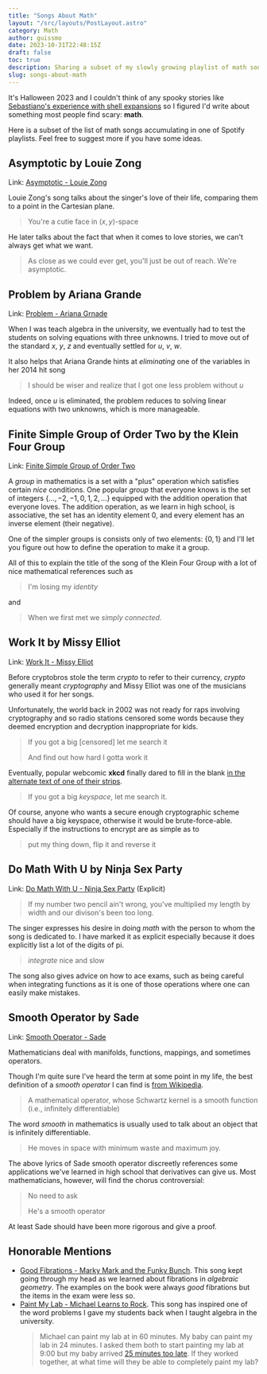 ```yaml
---
title: "Songs About Math"
layout: "/src/layouts/PostLayout.astro"
category: Math
author: guissmo
date: 2023-10-31T22:48:15Z
draft: false
toc: true
description: Sharing a subset of my slowly growing playlist of math songs.
slug: songs-about-math
---
```


It's Halloween 2023 and I couldn't think of any spooky stories like [Sebastiano's experience with shell expansions](https://sebastiano.tronto.net/blog/2023-10-31-spooky-shell-expansions/) so I figured I'd write about something most people find scary: **math**.

Here is a subset of the list of math songs accumulating in one of Spotify playlists. Feel free to suggest more if you have some ideas.

## Asymptotic by Louie Zong

Link: [Asymptotic - Louie Zong](https://www.youtube.com/watch?v=s4ZBLyqY8v4)

Louie Zong's song talks about the singer's love of their life, comparing them to a point in the Cartesian plane.

> You're a cutie face in $(x, y)$-space

He later talks about the fact that when it comes to love stories, we can't always get what we want.

> As close as we could ever get, you'll just be out of reach. We're asymptotic.

## Problem by Ariana Grande

Link: [Problem - Ariana Grnade](https://youtu.be/YdtbSELD174?t=35)

When I was teach algebra in the university, we eventually had to test the students on solving equations with three unknowns. I tried to move out of the standard $x$, $y$, $z$ and eventually settled for $u$, $v$, $w$.

It also helps that Ariana Grande hints at _eliminating_ one of the variables in her $2014$ hit song

> I should be wiser and realize that I got one less problem without $u$

Indeed, once $u$ is eliminated, the problem reduces to solving linear equations with two unknowns, which is more manageable.

## Finite Simple Group of Order Two by the Klein Four Group

Link: [Finite Simple Group of Order Two](https://www.youtube.com/watch?v=BipvGD-LCjU)

A _group_ in mathematics is a set with a "plus" operation which satisfies certain _nice_ conditions. One popular _group_ that everyone knows is the set of integers $\{\ldots, -2, -1, 0, 1, 2, \ldots\}$ equipped with the addition operation that everyone loves. The addition operation, as we learn in high school, is associative, the set has an identity element $0$, and every element has an inverse element (their negative).

One of the simpler groups is consists only of two elements: $\{0, 1\}$ and I'll let you figure out how to define the operation to make it a group.

All of this to explain the title of the song of the Klein Four Group with a lot of nice mathematical references such as

> I'm losing my _identity_

and

> When we first met we _simply connected_.

## Work It by Missy Elliot

Link: [Work It - Missy Elliot](https://youtu.be/TrOuEPNAvlE?t=39)

Before cryptobros stole the term _crypto_ to refer to their currency, _crypto_ generally meant _cryptography_ and Missy Elliot was one of the musicians who used it for her songs.

Unfortunately, the world back in $2002$ was not ready for raps involving cryptography and so radio stations censored some words because they deemed encryption and decryption inappropriate for kids.

> If you got a big [censored] let me search it
>
> And find out how hard I gotta work it

Eventually, popular webcomic **xkcd** finally dared to fill in the blank [in the alternate text of one of their strips](https://xkcd.com/153/).

> If you got a big _keyspace_, let me search it.

Of course, anyone who wants a secure enough cryptographic scheme should have a big keyspace, otherwise it would be brute-force-able. Especially if the instructions to encrypt are as simple as to

> put my thing down, flip it and reverse it

## Do Math With U by Ninja Sex Party

Link: [Do Math With U - Ninja Sex Party](https://www.youtube.com/watch?v=JjwgzT0QFC0) (Explicit)

> If my number two pencil ain't wrong, you've multiplied my length by width and our divison's been too long.

The singer expresses his desire in doing _math_ with the person to whom the song is dedicated to. I have marked it as explicit especially because it does explicitly list a lot of the digits of pi.

> _integrate_ nice and slow

The song also gives advice on how to ace exams, such as being careful when integrating functions as it is one of those operations where one can easily make mistakes.

## Smooth Operator by Sade

Link: [Smooth Operator - Sade](https://vimeo.com/297791616)

Mathematicians deal with manifolds, functions, mappings, and sometimes operators.

Though I'm quite sure I've heard the term at some point in my life, the best definition of a _smooth operator_ I can find is [from Wikipedia](<https://en.wikipedia.org/wiki/Smooth_operator_(disambiguation)>).

> A mathematical operator, whose Schwartz kernel is a smooth function (i.e., infinitely differentiable)

The word _smooth_ in mathematics is usually used to talk about an object that is infinitely differentiable.

> He moves in space with minimum waste and maximum joy.

The above lyrics of Sade smooth operator discreetly references some applications we've learned in high school that derivatives can give us. Most mathematicians, however, will find the chorus controversial:

> No need to ask
>
> He's a smooth operator

At least Sade should have been more rigorous and give a proof.

## Honorable Mentions

- [Good Fibrations - Marky Mark and the Funky Bunch](https://www.youtube.com/watch?v=OnmFn7bvIrA). This song kept going through my head as we learned about fibrations in _algebraic geometry_. The examples on the book were always _good_ fibrations but the items in the exam were less so.
- [Paint My Lab - Michael Learns to Rock](https://youtu.be/oNSpgFRWu0o?t=58). This song has inspired one of the word problems I gave my students back when I taught algebra in the university.
  > Michael can paint my lab at in 60 minutes. My baby can paint my lab in 24 minutes. I asked them both to start painting my lab at 9:00 but my baby arrived [25 minutes too late](https://www.youtube.com/watch?v=SIWcOdBtLRw&t=75s). If they worked together, at what time will they be able to completely paint my lab?
